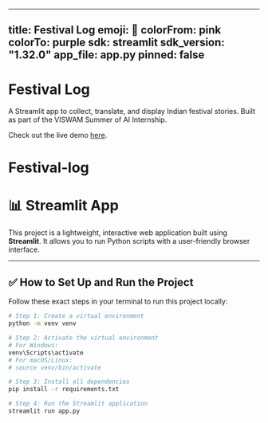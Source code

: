 
---
title: Festival Log
emoji: 🎉
colorFrom: pink
colorTo: purple
sdk: streamlit
sdk_version: "1.32.0"
app_file: app.py
pinned: false
---

# Festival Log

A Streamlit app to collect, translate, and display Indian festival stories. Built as part of the VISWAM Summer of AI Internship.

Check out the live demo [here](https://huggingface.co/spaces/<your-username>/festival-log).


# Festival-log
# 📊 Streamlit App

This project is a lightweight, interactive web application built using **Streamlit**. It allows you to run Python scripts with a user-friendly browser interface.

---

## ✅ How to Set Up and Run the Project

Follow these exact steps in your terminal to run this project locally:

```bash
# Step 1: Create a virtual environment
python -m venv venv

# Step 2: Activate the virtual environment
# For Windows:
venv\Scripts\activate
# For macOS/Linux:
# source venv/bin/activate

# Step 3: Install all dependencies
pip install -r requirements.txt

# Step 4: Run the Streamlit application
streamlit run app.py